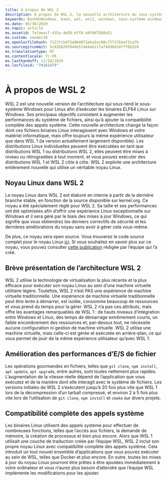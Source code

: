 ```yaml
---
title: À propos de WSL 2
description: À propos de WSL 2, la nouvelle architecture du sous-système Windows pour Linux
keywords: BashOnWindows, bash, wsl, wsl2, windows, sous-système windows pour linux, sous-système windows, ubuntu, debian, suse, windows 10, installation
ms.date: 05/30/2019
ms.topic: article
ms.assetid: 7afaeacf-435a-4e58-bff0-a9f0d75b8a51
ms.custom: seodec18
ms.openlocfilehash: 7122fcbd73e064871eba2ac80c727178aaf3ca7b
ms.sourcegitcommit: 5c92b820f84de57a04ab11faf4dd0d24fff6b320
ms.translationtype: HT
ms.contentlocale: fr-FR
ms.lasthandoff: 11/18/2019
ms.locfileid: "74161479"
---
```

# <a name="about-wsl-2"></a>À propos de WSL 2

WSL 2 est une nouvelle version de l’architecture qui sous-tend le sous-système Windows pour Linux afin d’exécuter les binaires ELF64 Linux sur Windows. Ses principaux objectifs consistent à augmenter les performances du système de fichiers, ainsi qu’à ajouter la compatibilité complète des appels système. Cette nouvelle architecture change la façon dont ces fichiers binaires Linux interagissent avec Windows et votre matériel informatique, mais offre toujours la même expérience utilisateur que dans WSL 1 (la version actuellement largement disponible). Les distributions Linux individuelles peuvent être exécutées en tant que distributions WSL 1 ou distributions WSL 2, elles peuvent être mises à niveau ou rétrogradées à tout moment, et vous pouvez exécuter des distributions WSL 1 et WSL 2 côte à côte. WSL 2 exploite une architecture entièrement nouvelle qui utilise un véritable noyau Linux.

## <a name="linux-kernel-in-wsl-2"></a>Noyau Linux dans WSL 2

Le noyau Linux dans WSL 2 est élaboré en interne à partir de la dernière branche stable, en fonction de la source disponible sur kernel.org. Ce noyau a été spécialement réglé pour WSL 2. Sa taille et ses performances ont été optimisées afin d’offrir une expérience Linux exceptionnelle sur Windows et il sera géré par le biais des mises à jour Windows, ce qui signifie que vous obtiendrez les derniers correctifs de sécurité et les dernières améliorations du noyau sans avoir à gérer cela vous-même.

De plus, ce noyau sera open source. Vous trouverez le code source complet pour le noyau Linux [ici](https://github.com/microsoft/WSL2-Linux-Kernel). Si vous souhaitez en savoir plus sur ce noyau, vous pouvez consulter [cette publication](https://devblogs.microsoft.com/commandline/shipping-a-linux-kernel-with-windows/) rédigée par l’équipe qui l’a créé.

## <a name="brief-overview-of-the-wsl-2-architecture"></a>Brève présentation de l’architecture WSL 2

WSL 2 utilise la technologie de virtualisation la plus récente et la plus efficace pour exécuter son noyau Linux au sein d’une machine virtuelle utilitaire légère. Toutefois, WSL 2 n’est PAS une expérience de machine virtuelle traditionnelle. Une expérience de machine virtuelle traditionnelle peut être lente à démarrer, est isolée, consomme beaucoup de ressources et vous prend du temps pour la gérer. WSL 2 n’a pas ces attributs, mais offre les avantages remarquables de WSL 1 : de hauts niveaux d’intégration entre Windows et Linux, des temps de démarrage extrêmement courts, un faible encombrement des ressources et, par-dessus tout, ne nécessite aucune configuration ni gestion de machine virtuelle. WSL 2 utilise une machine virtuelle, mais celle-ci est gérée et exécutée en arrière-plan, ce qui vous permet de jouir de la même expérience utilisateur qu’avec WSL 1.

## <a name="increased-file-io-performance"></a>Amélioration des performances d’E/S de fichier

Les opérations gourmandes en fichiers, telles que `git clone`, `npm install`, `apt update`, `apt upgrade`, entre autres, sont toutes nettement plus rapides. L’augmentation de la vitesse réelle dépend de l’application que vous exécutez et de la manière dont elle interagit avec le système de fichiers. Les versions initiales de WSL 2 s’exécutent jusqu’à 20 fois plus vite que WSL 1 lors de la décompression d’un tarball compressé, et environ 2 à 5 fois plus vite lors de l’utilisation de `git clone`, `npm install` et `cmake` sur divers projets.

## <a name="full-system-call-compatibility"></a>Compatibilité complète des appels système

Les binaires Linux utilisent des appels système pour effectuer de nombreuses fonctions, telles que l’accès aux fichiers, la demande de mémoire, la création de processus et bien plus encore. Alors que WSL 1 utilisait une couche de traduction créée par l’équipe WSL, WSL 2 inclut son propre noyau Linux avec compatibilité complète des appels système. Cela introduit un tout nouvel ensemble d’applications que vous pouvez exécuter au sein de WSL, telles que Docker et plus encore. En outre, toutes les mises à jour du noyau Linux pourront être prêtes à être ajoutées immédiatement à votre ordinateur et vous n’aurez plus besoin d’attendre que l’équipe WSL implémente les modifications pour les ajouter.
